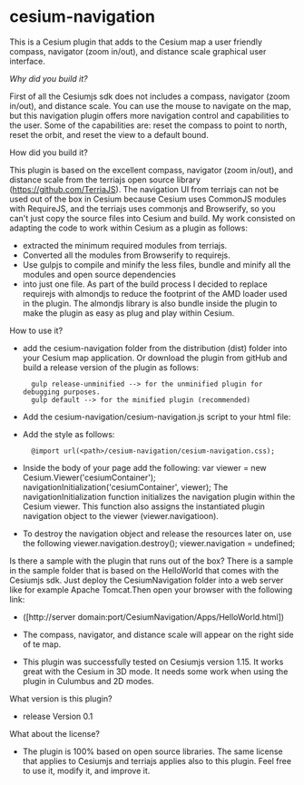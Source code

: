 # cesium-navigation
This is a Cesium plugin that adds to the Cesium map a user friendly compass, navigator (zoom in/out), and
distance scale graphical user interface.

*Why did you build it?*

First of all the Cesiumjs sdk does not includes a compass, navigator (zoom in/out), and distance scale. You can use the mouse to navigate on the map, but this navigation plugin  offers more navigation control and capabilities to the user. Some of the capabilities are: reset the compass to point to north, reset the orbit, and 
reset the view to a default bound.

How did you build it?

This plugin is based on the excellent compass, navigator (zoom in/out), and distance scale from the terriajs open source library (https://github.com/TerriaJS). The navigation UI from terriajs can not be used out of the box in Cesium because Cesium uses CommonJS modules with RequireJS, and the terriajs uses commonjs and Browserify, so you can't just copy the source files into Cesium and build.  My work consisted on adapting the code to work within Cesium as a plugin as follows:

- extracted the minimum required modules from terriajs.
- Converted all the modules from Browserify to requirejs.
- Use gulpjs to compile and minify the less files, bundle and minify all the modules and open source dependencies 
- into just one file. As part of the build process I decided to replace requirejs with almondjs to reduce the footprint of the AMD loader used in the plugin. The almondjs library is also bundle inside the plugin to make the plugin as easy as plug and play within Cesium.

How to use it?

- add the cesium-navigation folder from the distribution (dist) folder into your Cesium map application. Or download the plugin from gitHub and build a release version of the plugin as follows:

		gulp release-unminified --> for the unminified plugin for debugging purposes.
		gulp default --> for the minified plugin (recommended)

- Add the cesium-navigation/cesium-navigation.js script  to your html file:
- Add the style	as follows:
 
 		@import url(<path>/cesium-navigation/cesium-navigation.css);


- Inside the body of your page add the following:
        var viewer = new Cesium.Viewer('cesiumContainer');
        navigationInitialization('cesiumContainer', viewer);
The navigationInitialization function initializes the navigation plugin within the Cesium viewer. 
This function also assigns the instantiated plugin navigation object to the viewer (viewer.navigatioon).

- To destroy the navigation object and release the resources later on, use the following
        viewer.navigation.destroy();
        viewer.navigation = undefined;

Is there a sample with  the plugin that runs out of the box?
There is a sample in the sample folder that is based on the HelloWorld that comes with the Cesiumjs sdk. Just deploy the CesiumNavigation folder into a web server like for example Apache Tomcat.Then open your browser with the following link:
- 	([http://server domain:port/CesiumNavigation/Apps/HelloWorld.html])
	
- The compass, navigator, and distance scale will appear on the right side of te map.
-  This plugin was successfully tested on Cesiumjs version 1.15. It works great with the Cesium in 3D mode. It needs some work when using the plugin in Culumbus and 2D modes.

What version is this plugin?

- release Version 0.1

What about the license?

 - The plugin is 100% based on open source libraries. The same license that applies to Cesiumjs and terriajs applies also to this plugin. Feel free to use it,  modify it, and improve it.




